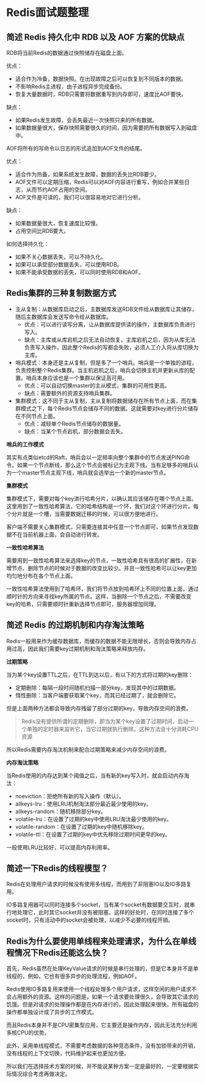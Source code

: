 # Redis面试题整理

## 简述 Redis 持久化中 RDB 以及 AOF 方案的优缺点

RDB将当前Redis的数据通过快照储存在磁盘上面。

优点：

- 适合作为冷备，数据快照。在出现故障之后可以恢复到不同版本的数据。
- 不影响Redis主进程，由子进程异步完成备份。
- 恢复大量数据时，RDB只需要将数据重写到内存即可，速度比AOF要快。

缺点：

- 如果Redis发生故障，会丢失最近一次快照只来的所有数据。
- 如果数据量很大，保存快照需要很久的时间，因为需要把所有数据写入到磁盘中。

AOF将所有的写命令以日志的形式追加到AOF文件的结尾。

优点：

- 适合作为热备，如果系统发生故障，数据的丢失比RDB要少。
- AOF文件可以定期压缩，Redis可以对AOF内容进行重写，例如合并某些日志，从而节约AOF占用的空间。
- AOF文件是可读的，我们可以很容易地对它进行分析。

缺点：

- 如果数据量很大，恢复速度比较慢。
- 占用空间比RDB要大。

如何选择持久化：

- 如果不关心数据丢失，可以不持久化。
- 如果可以承受部分数据丢失，可以使用RDB。
- 如果不能承受数据的丢失，可以同时使用RDB和AOF。

## Redis集群的三种复制数据方式

- 主从复制：从数据库启动之后，主数据库发送RDB文件给从数据库让其储存，随后主数据库会发送写命令给从数据库。
  - 优点：可以进行读写分离，让从数据库提供读的操作，主数据库负责进行写入。
  - 缺点：主库或从库宕机之后无法自动恢复，主库宕机之后，因为从库无法负责写入操作，因此整个Redis的写都会失败，必须人工介入将从库切换为主库。
- 哨兵模式：本身还是主从复制，但是多了一个哨兵。哨兵是一个单独的进程，负责控制整个Redis集群。当主机宕机之后，哨兵会切换主机并更新从库的配置。哨兵本身应该也是一个集群以保证高可用。
  - 优点：可以自动切换master的主从模式，集群的可用性更高。
  - 缺点：需要额外的资源支持哨兵集群。
- 集群模式：这不同于主从复制，主从复制将数据储存在所有节点上面，而在集群模式之下，每个Redis节点会储存不同的数据。这就需要对key进行分片储存在不同节点上面。
  - 优点：减轻单个Redis节点储存的数据量。
  - 缺点：当某个节点宕机，部分数据会丢失。

**哨兵的工作模式**

其实有点类似etcd的Raft，哨兵会以一定频率向整个集群中的节点发送PING命令。如果一个节点断线，那么这个节点会被标记为主观下线。当有足够多的哨兵认为一个master节点主观下线，哨兵就会选举出一个新的master节点。

**集群模式**

集群模式下，需要对每个key进行哈希分片，以确认其应该储存在哪个节点上面。这里用到了一致性哈希算法，它的哈希结构是一个环，我们对这个环进行分片。每个分片就是一个槽，当需要数据迁移的时候，可以很方便地进行。

客户端不需要关心集群模式，只需要连接其中任意一个节点即可，如果节点发现数据不在当前机器上面，会自动进行转发。

**一致性哈希算法**

需要用到一致性哈希算法来选择key的节点，一致性哈希具有很高的扩展性，在新增节点、删除节点的时候对于数据的改变比较少。并且一致性哈希可以让key更加均匀地分布在各个节点上面。

一致性哈希算法使用到了哈希环，我们将节点放到哈希环上不同的位置上面，通过顺时针的方向来寻找key所属的节点。这样，当删除一个节点之后，不需要改变key的哈希，只需要顺时针重新选择节点即可，服务器增加同理。

## 简述 Redis 的过期机制和内存淘汰策略 

Redis一般用来作为缓存数据库，而缓存的数据不能无限增长，否则会导致内存占用过高，因此我们需要key过期机制和淘汰策略来释放内存。

**过期策略**

当为某个key设置TTL之后，在TTL到达以后，有以下的方式将过期的key删除：

- 定期删除：每隔一段时间随机扫描一部分key，发现其中的过期数据。
- 惰性删除：当客户端要获取某个key，而其已经过期了，就会删除它。

但是上面两种方法都会导致内存残留了部分过期的key，导致内存空间的浪费。

> Redis没有提供所谓的定期删除，即当为某个key设置了过期时间，启动一个单独的定时器来监听它，当它过期就执行删除。这种方法会十分消耗CPU资源

所以Redis需要内存淘汰机制来配合过期策略来减少内存空间的浪费。

**内存淘汰策略**

当Redis使用的内存达到某个阈值之后，当有新的key写入时，就会启动内存淘汰：

- noeviction：拒绝所有新的写入操作（默认）。
- allkeys-lru：使用LRU机制淘汰部分最近最少使用的key。
- allkeys-random：随机移除部分key。
- volatile-lru：在设置了过期的key中使用LRU淘汰最少使用的key。
- volatile-random：在设置了过期的key中随机移除key。
- volatile-ttl：在设置了过期的key中优先移除过期时间更早的key。

一般使用LRU比较好，可以提高内存利用率。

## 简述一下Redis的线程模型？

Redis在处理用户请求的时候没有使用多线程，而用到了非阻塞IO以及IO多路复用。

IO多路复用器可以同时连接多个socket，当有某个socket有数据要交互时，就串行地处理它，此时其它socket并没有被阻塞。这样的好处时，在同时连接了多个socket时，只有活动中的socket会被处理，以减少不必要的线程开销。

## Redis为什么要使用单线程来处理请求，为什么在单线程情况下Redis还能这么快？

首先，Redis虽然在处理KeyValue请求的时候是串行处理的，但是它本身并不是单线程的，例如，它也有很多异步的处理流程，例如AOF。

Redis使用IO多路复用来使用一个线程处理多个用户请求，这样空闲的用户请求不会占用额外的资源。这样的问题是，如果一个请求要处理很久，会导致其它请求的饥饿。但是对请求的处理操作都是在内存进行的，因此处理起来很快，所有磁盘的操作都单独设计成了异步的工作模式。

而且Redis本身并不是CPU密集型应用，它主要还是操作内存，因此无法充分利用多核CPU的优势。

此外，采用单线程模式，不需要考虑数据的各种竞态条件，没有加锁带来的开销，没有线程的上下文切换，代码维护起来也更加方便。

所以我们在选择技术方案的时候，并不能说某种方案一定是最好的，一定要根据实际情况综合考虑再做决定。

